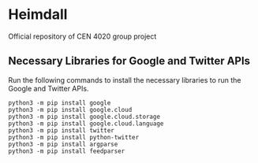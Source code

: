# Heimdall
Official repository of CEN 4020 group project

## Necessary Libraries for Google and Twitter APIs
Run the following commands to install the necessary libraries to run the Google and Twitter APIs.
```
python3 -m pip install google
python3 -m pip install google.cloud
python3 -m pip install google.cloud.storage
python3 -m pip install google.cloud.language
python3 -m pip install twitter
python3 -m pip install python-twitter
python3 -m pip install argparse
python3 -m pip install feedparser
```
